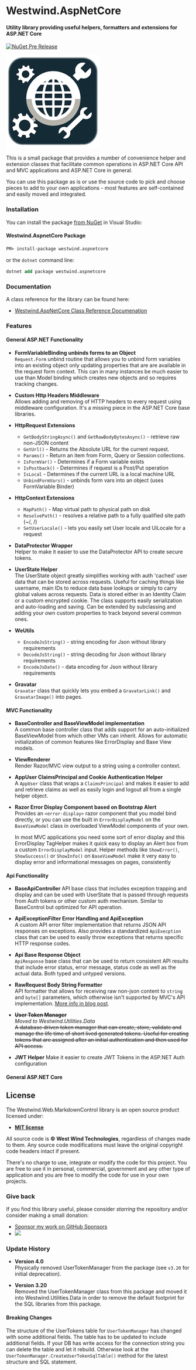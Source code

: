 # Westwind.AspNetCore
#### Utility library providing useful helpers, formatters and extensions for ASP.NET Core

[![NuGet Pre Release](https://img.shields.io/nuget/vpre/westwind.aspnetcore.svg)](https://www.nuget.org/packages?q=Westwind.aspnetcore)

![](https://raw.githubusercontent.com/RickStrahl/Westwind.AspNetCore/master/icon.png)

This is a small package that provides a number of convenience helper and extension classes that facilitate common operations in ASP.NET Core API and MVC applications and ASP.NET Core in general.

You can use this package as is or use the source code to pick and choose pieces to add to your own applications - most features are self-contained and easily moved and integrated.

### Installation
You can install the package [from NuGet](https://www.nuget.org/packages/Westwind.AspNetCore/) in Visual Studio:

#### Westwind.AspnetCore Package

```ps
PM> install-package westwind.aspnetcore
```

or the `dotnet` command line:

```ps
dotnet add package westwind.aspnetcore
```

### Documentation
A class reference for the library can be found here:

* [Westwind.AspNetCore Class Reference Documenation](https://docs.west-wind.com/westwind.aspnetcore)

### Features

#### General ASP.NET Functionality

* **FormVariableBinding unbinds forms to an Object**  
`Request.Form` unbind routine that allows you to unbind form variables into an existing object only updating properties that are are available in the request form context. This can in many instances be much easier to use than Model binding which creates new objects and so requires tracking changes.

* **Custom Http Headers Middleware**  
Allows adding and removing of HTTP headers to every request using middleware configuration. It's a missing piece in the ASP.NET Core base libraries.

* **HttpRequest Extensions**  
    * `GetBodyStringAsync()` and `GetRawBodyBytesAsync()`  - retrieve raw non-JSON content
    * `GetUrl()` - Returns the Absolute URL for the current request.
    * `Params()` - Return an item from Form, Query or Session collections.
    * `IsFormVar()` -  Determines if a Form variable exists
    * `IsPostback()` - Determines if request is a Post/Put operation
    * `IsLocal` - Determines if the current URL is a local machine URL
    * `UnbindFormVars()` - unbinds form vars into an object (uses FormVariable Binder)
    
* **HttpContext Extensions**
    * `MapPath()` - Map virtual path to physical path on disk
    * `ResolvePath()` - resolves a relative path to a fully qualified site path (~/, /)
    * `SetUserLocale()` - lets you easily set User locale and UiLocale for a request

* **DataProtector Wrapper**  
Helper to make it easier to use the DataProtector API to create secure tokens.

* **UserState Helper**  
The UserState object greatly simplifies working with auth 'cached' user data that can be stored across requests. Useful for caching things like username, main IDs to reduce data base lookups or simply to carry global values across requests. Data is stored either in an Identity Claim or a custom encrypted cookie. The class supports easily serialization and auto-loading and saving. Can be extended by subclassing and adding your own custom properties to track beyond several common ones.

* **WeUtils** 
  * `EncodeJsString()` - string encoding for Json without library requirements
  * `DecodeJsString()` - string decoding for Json without library requirements
  * `EncodeJsDate()` - data encoding for Json without library requirements

* **Gravatar**  
`Gravatar` class that quickly lets you embed a `GravatarLink()` and `GravatarImage()` into pages.

#### MVC Functionality

* **BaseController and BaseViewModel implementation**  
A common base controller class that adds support for an auto-initialized BaseViewModel from which other VMs can inherit. Allows for automatic initialization of common features like ErrorDisplay and Base View models.

* **ViewRenderer**  
Render Razor/MVC view output to a string using a controller context.


* **AppUser ClaimsPrincipal and Cookie Authentication Helper**  
A `AppUser` class that wraps a `ClaimsPrincipal` and makes it easier to add and retrieve claims as well as easily login and logout all from a single helper object.

* **Razor Error Display Component based on Bootstrap Alert**  
Provides an `<error-display>` razor component that you model bind directly, or you can use the built in `ErrorDisplayModel` on the `BaseViewModel` class in overloaded ViewModel components of your own.

  In most MVC applications you need some sort of error display and this ErrorDisplay TagHelper makes it quick easy to display an Alert box from a custom `ErrorDisplayModel` input. Helper methods like `ShowError()`, `ShowSuccess()` or `ShowInfo()` on `BaseViewModel` make it very easy to display error and informational messages on pages, consistently

#### Api Functionality

* **BaseApiController** 
API base class that includes exception trapping and display and can be used with UserState that is passed through requests from Auth tokens or other custom auth mechanism. Similar to BaseControl but optimized for API operation.

* **ApiExceptionFilter Error Handling and ApiException**  
A custom API error filter implementation that returns JSON API responses on exceptions. Also provides a standardized `ApiExecption` class that can be used to easily throw exceptions that returns specific HTTP response codes.

* **Api Base Response Object**  
`ApiResponse` base class that can be used to return consistent API results that include error status, error message, status code as well as the actual data. Both typed and untyped versions.

* **RawRequest Body String Formatter**   
API formatter that allows for receiving raw non-json content to `string` and `byte[]` parameters, which otherwise isn't supported by MVC's API implementation. [More info in blog post](https://weblog.west-wind.com/posts/2017/Sep/14/Accepting-Raw-Request-Body-Content-in-ASPNET-Core-API-Controllers).

* ~~**User Token Manager**~~  
*Moved to Westwind.Utilities.Data*  
~~A database driven token manager that can create, store, validate and manage the life time of short lived generated tokens. Useful for creating tokens that are assigned after an initial authentication and then used for API access.~~

* **JWT Helper** 
Make it easier to create JWT Tokens in the ASP.NET Auth configuration


#### General ASP.NET Core


## License
The Westwind.Web.MarkdownControl library is an open source product licensed under:

* **[MIT license](http://opensource.org/licenses/MIT)**

All source code is **&copy; West Wind Technologies**, regardless of changes made to them. Any source code modifications must leave the original copyright code headers intact if present.

There's no charge to use, integrate or modify the code for this project. You are free to use it in personal, commercial, government and any other type of application and you are free to modify the code for use in your own projects.

### Give back
If you find this library useful, please consider *starring* the repository and/or consider making a small donation:

* [Sponsor my work on GitHub Sponsors](https://github.com/sponsors/RickStrahl)
* <a href="https://www.paypal.com/cgi-bin/webscr?cmd=_s-xclick&hosted_button_id=BA3NHHFHTMXD8" 
    title="Find this library useful? Consider making a small donation." alt="Make Donation" style="text-decoration: none;">
	<img src="https://weblog.west-wind.com/images/donation.png" />
</a>


### Update History

* **Version 4.0**  
Physically removed UserTokenManager from the package (see `v3.20` for initial deprecation).

* **Version 3.20**  
Removed the UserTokenManager class from this package and moved it into Westwind.Utilities.Data in order to remove the default footprint for the SQL libraries from this package. 

#### Breaking Changes
The structure of the UserTokens table for `UserTokenManager` has changed with some additional fields. The table has to be updated to include additional fields. If your DB has write access for the connection string you can delete the table and let it rebuild. Otherwise look at the `UserTokenManager.CreateUserTokenSqlTable()` method for the latest structure and SQL statement.
